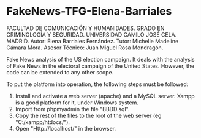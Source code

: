 # FakeNews-TFG-Elena-Barriales
FACULTAD DE COMUNICACIÓN Y HUMANIDADES. GRADO EN CRIMINOLOGÍA Y SEGURIDAD. UNIVERSIDAD CAMILO JOSÉ CELA. MADRID.
Autor: Elena Barriales Fernández.
Tutor: Michelle Madeline Cámara Mora.
Asesor Técnico: Juan Miguel Rosa Mondragón.

Fake News analysis of the US election campaign.
It deals with the analysis of Fake News in the electoral campaign of the United States. However, the code can be extended to any other scope.

To put the platform into operation, the following steps must be followed:

1. Install and activate a web server (apache) and a MySQL server. Xampp is a good platform for it, under Windows system.
2. Import from phpmyadmin the file "BBDD.sql".
3. Copy the rest of the files to the root of the web server (eg "C:/xampp/htdocs/").
4. Open "Http://localhost/" in the browser.



